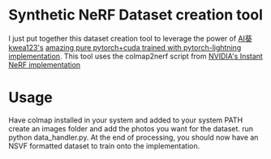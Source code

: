 # Synthetic NeRF Dataset creation tool

I just put together this dataset creation tool to leverage the power of [AI葵
kwea123's](https://github.com/kwea123) [amazing pure pytorch+cuda trained with pytorch-lightning implementation](https://github.com/kwea123/ngp_pl). This tool uses the colmap2nerf script from [NVIDIA's Instant NeRF implementation](https://github.com/NVlabs/instant-ngp)

# Usage
Have colmap installed in your system and added to your system PATH
create an images folder and add the photos you want for the dataset.
run python data_handler.py.
At the end of processing, you should now have an NSVF formatted dataset to train onto the implementation.
